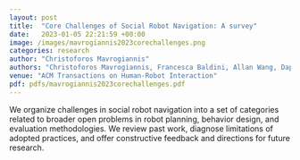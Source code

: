 ```yaml
---
layout: post
title:  "Core Challenges of Social Robot Navigation: A survey"
date:   2023-01-05 22:21:59 +00:00
image: /images/mavrogiannis2023corechallenges.png
categories: research
author: "Christoforos Mavrogiannis"
authors: "Christoforos Mavrogiannis, Francesca Baldini, Allan Wang, Dapeng Zhao, Pete Trautman, Aaron Steinfeld, and Jean Oh"
venue: "ACM Transactions on Human-Robot Interaction"
pdf: pdfs/mavrogiannis2023corechallenges.pdf
---
```

We organize challenges in social robot navigation into a set of categories related to broader open problems in robot planning, behavior design, and evaluation methodologies. We review past work, diagnose limitations of adopted practices, and offer constructive feedback and directions for future research.